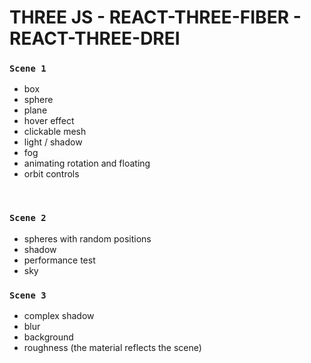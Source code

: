 # THREE JS - REACT-THREE-FIBER - REACT-THREE-DREI

### `Scene 1`

- box
- sphere
- plane
- hover effect
- clickable mesh
- light / shadow
- fog
- animating rotation and floating
- orbit controls


<br/>

### `Scene 2`

- spheres with random positions
- shadow
- performance test
- sky


### `Scene 3`

- complex shadow
- blur
- background
- roughness (the material reflects the scene)
